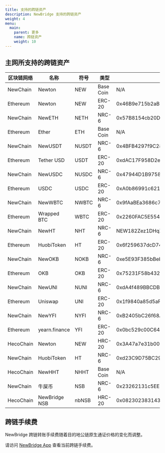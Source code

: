 ```yaml
---
title: 支持的跨链资产
description: NewBridge 支持的跨链资产
weight: 4
menu:
  main:
    parent: 更多
    name: 跨链资产
    weight: 10
---
```


## 主网所支持的跨链资产

| 区块链网络 | 名称          | 符号  | 类型      | 合约                                       |
| ---------- | ------------- | ----- | --------- | ------------------------------------------ |
| NewChain   | Newton        | NEW   | Base Coin | N/A                                        |
| Ethereum   | Newton        | NEW   | ERC-20    | 0x46B9e715b2aB7D5999DEe748eFe9379E4f94e0bF |
| NewChain   | NewETH        | NETH  | NRC-6     | 0x57B8154cb20D8a99a0d4aC55db3bcd19f61Baa5B |
| Ethereum   | Ether         | ETH   | Base Coin | N/A                                        |
| NewChain   | NewUSDT       | NUSDT | NRC-6     | 0x4BFB4297f9C28a373aE6ae58a8f8EfeFF334cae8 |
| Ethereum   | Tether USD    | USDT  | ERC-20    | 0xdAC17F958D2ee523a2206206994597C13D831ec7 |
| NewChain   | NewUSDC       | NUSDC | NRC-6     | 0x47944D1B9758424eb628dB7E2daA5F522745310D |
| Ethereum   | USDC          | USDC  | ERC-20    | 0xA0b86991c6218b36c1d19D4a2e9Eb0cE3606eB48 |
| NewChain   | NewWBTC       | NWBTC | NRC-6     | 0x9fAaBEa3686c7176349406AB52D1eD31B693ac0b |
| Ethereum   | Wrapped BTC   | WBTC  | ERC-20    | 0x2260FAC5E5542a773Aa44fBCfeDf7C193bc2C599 |
| NewChain   | NewHT         | NHT   | NRC-6     | NEW182Zez1DHqZYy4dGBUczxHfvMV2pMvYp8vUZ    |
| Ethereum   | HuobiToken    | HT    | ERC-20    | 0x6f259637dcD74C767781E37Bc6133cd6A68aa161 |
| NewChain   | NewOKB        | NOKB  | NRC-6     | 0xe5E93F385bBebc4656FBA1b3faFF2B5C9B761EA0 |
| Ethereum   | OKB           | OKB   | ERC-20    | 0x75231F58b43240C9718Dd58B4967c5114342a86c |
| NewChain   | NewUNI        | NUNI  | NRC-6     | 0xdA4f489BBCDBb7ADe39AD60205bd64b38C1c2A40 |
| Ethereum   | Uniswap       | UNI   | ERC-20    | 0x1f9840a85d5aF5bf1D1762F925BDADdC4201F984 |
| NewChain   | NewYFI        | NYFI  | NRC-6     | 0xB2405bC26f68A49D52C722d6Ddc9902AB8dC30c7 |
| Ethereum   | yearn.finance | YFI   | ERC-20    | 0x0bc529c00C6401aEF6D220BE8C6Ea1667F6Ad93e |
| HecoChain  | Newton        | NEW   | HRC-20    | 0x3A47a7e31b00C5754e2580907BDe73132DF48637 |
| NewChain   | HuobiToken    | HT    | NRC-6     | 0xd23C9D75BC29eDC6eCb1760975ae30b98fbBD263 |
| HecoChain  | NewHHT        | NHHT  | Base Coin | N/A                                        |
| NewChain   | 牛屎币        | NSB   | NRC-6     | 0x23262131c5EE341470df6A2D037d0Cd78A49A43a |
| HecoChain  | NewBridge NSB | nbNSB | HRC-20    | 0x08230238314326CCC2f3196786771ed15d75705f |

## 跨链手续费

NewBridge 跨链转账手续费随着目的地公链原生通证价格的变化而调整。

请访问 [NewBridge App](https://app.newbridge.network) 查看当前跨链手续费。

